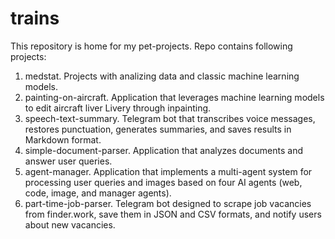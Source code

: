 # trains
This repository is home for my pet-projects.
Repo contains following projects:
1. medstat. Projects with analizing data and classic machine learning models.
2. painting-on-aircraft. Application that leverages machine learning models to edit aircraft liver Livery through inpainting.
3. speech-text-summary. Telegram bot that transcribes voice messages, restores punctuation, generates summaries, and saves results in Markdown format.
4. simple-document-parser. Application that analyzes documents and answer user queries.
5. agent-manager. Application that implements a multi-agent system for processing user queries and images based on four AI agents (web, code, image, and manager agents).
6. part-time-job-parser. Telegram bot designed to scrape job vacancies from finder.work, save them in JSON and CSV formats, and notify users about new vacancies. 
